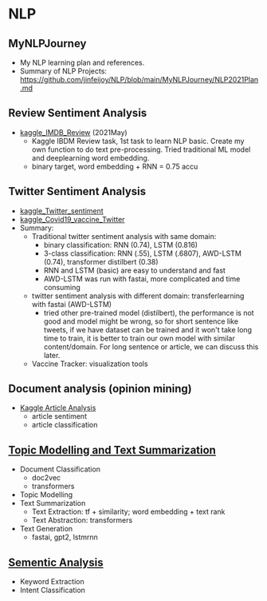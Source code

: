 # NLP
 
## MyNLPJourney
- My NLP learning plan and references.
- Summary of NLP Projects: https://github.com/jinfeijoy/NLP/blob/main/MyNLPJourney/NLP2021Plan.md

## Review Sentiment Analysis
* [kaggle_IMDB_Review](https://github.com/jinfeijoy/NLP/tree/main/kaggle_IMDB_Review) (2021May)
   * Kaggle IBDM Review task, 1st task to learn NLP basic. Create my own function to do text pre-processing. Tried traditional ML model and deeplearning word embedding. 
   * binary target, word embedding + RNN = 0.75 accu
   
## Twitter Sentiment Analysis
* [kaggle_Twitter_sentiment](https://github.com/jinfeijoy/NLP/tree/main/kaggle_Twitter_sentiment)
* [kaggle_Covid19_vaccine_Twitter](https://github.com/jinfeijoy/NLP/tree/main/kaggle_Covid19_vaccine_Twitter)
* Summary:
  * Traditional twitter sentiment analysis with same domain: 
    * binary classification: RNN (0.74), LSTM (0.816)
    * 3-class classification: RNN (.55), LSTM (.6807), AWD-LSTM (0.74), transformer distilbert (0.38)
    * RNN and LSTM (basic) are easy to understand and fast
    * AWD-LSTM was run with fastai, more complicated and time consuming 
  * twitter sentiment analysis with different domain: transferlearning with fastai (AWD-LSTM) 
    * tried other pre-trained model (distilbert), the performance is not good and model might be wrong, so for short sentence like tweets, if we have dataset can be trained and it won't take long time to train, it is better to train our own model with similar content/domain. For long sentence or article, we can discuss this later. 
  * Vaccine Tracker: visualization tools
 
 ## Document analysis (opinion mining)
   * [Kaggle Article Analysis](https://github.com/jinfeijoy/NLP/tree/main/kaggle_article_analysis)
     * article sentiment
     * article classification 

## [Topic Modelling and Text Summarization](https://github.com/jinfeijoy/NLP/tree/main/topic_modelling_text_summary)
   * Document Classification
     * doc2vec
     * transformers 
   * Topic Modelling
   * Text Summarization
     * Text Extraction: tf + similarity; word embedding + text rank
     * Text Abstraction: transformers 
   * Text Generation
     * fastai, gpt2, lstmrnn

## [Sementic Analysis](https://github.com/jinfeijoy/NLP/tree/main/semantic_analysis)
  * Keyword Extraction
  * Intent Classification

